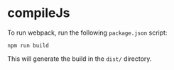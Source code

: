 # compileJs

To run webpack, run the following `package.json` script:

```console
npm run build
```

This will generate the build in the `dist/` directory.
